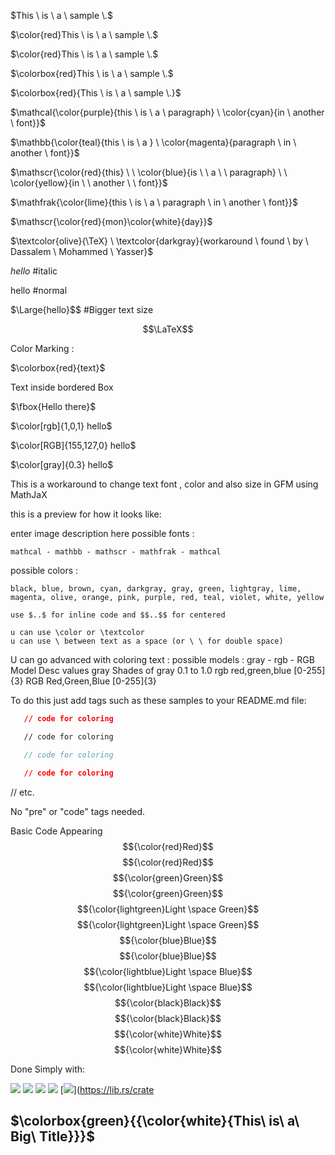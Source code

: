 $This \ is \ a \ sample \.$


$\color{red}This \ is \ a \ sample \.$


$\color{red}This \ is \ a \ sample \.$

$\colorbox{red}This \ is \ a \ sample \.$

$\colorbox{red}{This \ is \ a \ sample \.}$



$\mathcal{\color{purple}{this \ is \ a \ paragraph} \ \color{cyan}{in \ another \ font}}$

$\mathbb{\color{teal}{this \ is \ a } \ \color{magenta}{paragraph \ in \ another \ font}}$

$\mathscr{\color{red}{this} \ \ \color{blue}{is \ \ a \ \ paragraph} \ \ \color{yellow}{in \ \ another \ \ font}}$

$\mathfrak{\color{lime}{this \ is \ a \ paragraph \ in \ another \ font}}$

$\mathscr{\color{red}{mon}\color{white}{day}}$

$\textcolor{olive}{\TeX} \ \textcolor{darkgray}{workaround \ found \ by \ Dassalem \ Mohammed \ Yasser}$

$\textit{hello}$  #italic

$\text{hello}$    #normal

$\Large{hello}$$   #Bigger text size

$$\LaTeX$$






Color Marking :

$\colorbox{red}{text}$

Text inside bordered Box 

$\fbox{Hello there}$




$\color[rgb]{1,0,1} hello$

$\color[RGB]{155,127,0} hello$

$\color[gray]{0.3} hello$





This is a workaround to change text font , color and also size in GFM using MathJaX

this is a preview for how it looks like:

enter image description here possible fonts :

    mathcal - mathbb - mathscr - mathfrak - mathcal

possible colors :

    black, blue, brown, cyan, darkgray, gray, green, lightgray, lime, magenta, olive, orange, pink, purple, red, teal, violet, white, yellow

    use $..$ for inline code and $$..$$ for centered
    
    u can use \color or \textcolor
    u can use \ between text as a space (or \ \ for double space)




U can go advanced with coloring text : possible models : gray - rgb - RGB
Model 	Desc 	values
gray 	Shades of gray 	0.1 to 1.0
rgb 	red,green,blue 	[0-255]{3}
RGB 	Red,Green,Blue 	[0-255]{3}




To do this just add tags such as these samples to your README.md file:

```json
   // code for coloring
```
```html
   // code for coloring
```
```js
   // code for coloring
```
```css
   // code for coloring
```
// etc.

No "pre" or "code" tags needed.




Basic
Code 	Appearing
$${\color{red}Red}$$ 	$${\color{red}Red}$$
$${\color{green}Green}$$ 	$${\color{green}Green}$$
$${\color{lightgreen}Light \space Green}$$ 	$${\color{lightgreen}Light \space Green}$$
$${\color{blue}Blue}$$ 	$${\color{blue}Blue}$$
$${\color{lightblue}Light \space Blue}$$ 	$${\color{lightblue}Light \space Blue}$$
$${\color{black}Black}$$ 	$${\color{black}Black}$$
$${\color{white}White}$$ 	$${\color{white}White}$$



Done Simply with:

[![](https://img.shields.io/badge/github-blue?style=for-the-badge)](https://github.com/hamzamohdzubair/redant)
[![](https://img.shields.io/badge/book-blueviolet?style=for-the-badge)](https://hamzamohdzubair.github.io/redant/)
[![](https://img.shields.io/badge/API-yellow?style=for-the-badge)](https://docs.rs/crate/redant/latest)
[![](https://img.shields.io/badge/Crates.io-orange?style=for-the-badge)](https://crates.io/crates/redant)
[![](https://img.shields.io/badge/Lib.rs-lightgrey?style=for-the-badge)](https://lib.rs/crate



## $\colorbox{green}{{\color{white}{This\ is\ a\ Big\ Title}}}$






